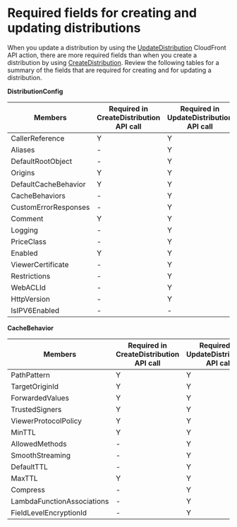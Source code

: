 # Required fields for creating and updating distributions<a name="distribution-overview-required-fields"></a>

When you update a distribution by using the [UpdateDistribution](https://docs.aws.amazon.com/cloudfront/latest/APIReference/API_UpdateDistribution.html) CloudFront API action, there are more required fields than when you create a distribution by using [CreateDistribution](https://docs.aws.amazon.com/cloudfront/latest/APIReference/API_CreateDistribution.html)\. Review the following tables for a summary of the fields that are required for creating and for updating a distribution\.

**DistributionConfig**


| Members | Required in CreateDistribution API call | Required in UpdateDistribution API call | 
| --- | --- | --- | 
| CallerReference | Y | Y | 
| Aliases | \- | Y | 
| DefaultRootObject | \- | Y | 
| Origins | Y | Y | 
| DefaultCacheBehavior | Y | Y | 
| CacheBehaviors | \- | Y | 
| CustomErrorResponses | \- | Y | 
| Comment | Y | Y | 
| Logging | \- | Y | 
| PriceClass | \- | Y | 
| Enabled | Y | Y | 
| ViewerCertificate | \- | Y | 
| Restrictions | \- | Y | 
| WebACLId | \- | Y | 
| HttpVersion | \- | Y | 
| IsIPV6Enabled | \- | \- | 

**CacheBehavior**


| Members | Required in CreateDistribution API call | Required in UpdateDistribution API call | 
| --- | --- | --- | 
| PathPattern | Y | Y | 
| TargetOriginId | Y | Y | 
| ForwardedValues | Y | Y | 
| TrustedSigners | Y | Y | 
| ViewerProtocolPolicy | Y | Y | 
| MinTTL | Y | Y | 
| AllowedMethods | \- | Y | 
| SmoothStreaming | \- | Y | 
| DefaultTTL | \- | Y | 
| MaxTTL | Y | Y | 
| Compress | \- | Y | 
| LambdaFunctionAssociations | \- | Y | 
| FieldLevelEncryptionId | \- | Y | 